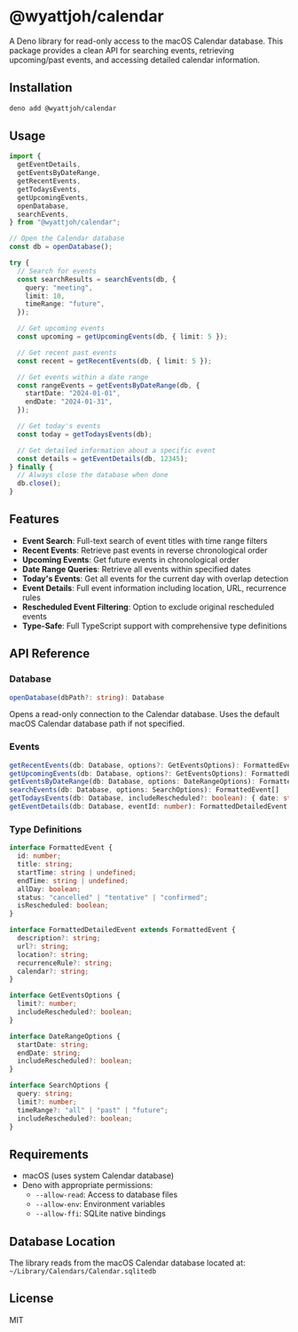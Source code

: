 # @wyattjoh/calendar

A Deno library for read-only access to the macOS Calendar database. This package provides a clean API for searching events, retrieving upcoming/past events, and accessing detailed calendar information.

## Installation

```bash
deno add @wyattjoh/calendar
```

## Usage

```typescript
import {
  getEventDetails,
  getEventsByDateRange,
  getRecentEvents,
  getTodaysEvents,
  getUpcomingEvents,
  openDatabase,
  searchEvents,
} from "@wyattjoh/calendar";

// Open the Calendar database
const db = openDatabase();

try {
  // Search for events
  const searchResults = searchEvents(db, {
    query: "meeting",
    limit: 10,
    timeRange: "future",
  });

  // Get upcoming events
  const upcoming = getUpcomingEvents(db, { limit: 5 });

  // Get recent past events
  const recent = getRecentEvents(db, { limit: 5 });

  // Get events within a date range
  const rangeEvents = getEventsByDateRange(db, {
    startDate: "2024-01-01",
    endDate: "2024-01-31",
  });

  // Get today's events
  const today = getTodaysEvents(db);

  // Get detailed information about a specific event
  const details = getEventDetails(db, 12345);
} finally {
  // Always close the database when done
  db.close();
}
```

## Features

- **Event Search**: Full-text search of event titles with time range filters
- **Recent Events**: Retrieve past events in reverse chronological order
- **Upcoming Events**: Get future events in chronological order
- **Date Range Queries**: Retrieve all events within specified dates
- **Today's Events**: Get all events for the current day with overlap detection
- **Event Details**: Full event information including location, URL, recurrence rules
- **Rescheduled Event Filtering**: Option to exclude original rescheduled events
- **Type-Safe**: Full TypeScript support with comprehensive type definitions

## API Reference

### Database

```typescript
openDatabase(dbPath?: string): Database
```

Opens a read-only connection to the Calendar database. Uses the default macOS Calendar database path if not specified.

### Events

```typescript
getRecentEvents(db: Database, options?: GetEventsOptions): FormattedEvent[]
getUpcomingEvents(db: Database, options?: GetEventsOptions): FormattedEvent[]
getEventsByDateRange(db: Database, options: DateRangeOptions): FormattedEvent[]
searchEvents(db: Database, options: SearchOptions): FormattedEvent[]
getTodaysEvents(db: Database, includeRescheduled?: boolean): { date: string; events: FormattedEvent[] }
getEventDetails(db: Database, eventId: number): FormattedDetailedEvent | null
```

### Type Definitions

```typescript
interface FormattedEvent {
  id: number;
  title: string;
  startTime: string | undefined;
  endTime: string | undefined;
  allDay: boolean;
  status: "cancelled" | "tentative" | "confirmed";
  isRescheduled: boolean;
}

interface FormattedDetailedEvent extends FormattedEvent {
  description?: string;
  url?: string;
  location?: string;
  recurrenceRule?: string;
  calendar?: string;
}

interface GetEventsOptions {
  limit?: number;
  includeRescheduled?: boolean;
}

interface DateRangeOptions {
  startDate: string;
  endDate: string;
  includeRescheduled?: boolean;
}

interface SearchOptions {
  query: string;
  limit?: number;
  timeRange?: "all" | "past" | "future";
  includeRescheduled?: boolean;
}
```

## Requirements

- macOS (uses system Calendar database)
- Deno with appropriate permissions:
  - `--allow-read`: Access to database files
  - `--allow-env`: Environment variables
  - `--allow-ffi`: SQLite native bindings

## Database Location

The library reads from the macOS Calendar database located at:
`~/Library/Calendars/Calendar.sqlitedb`

## License

MIT